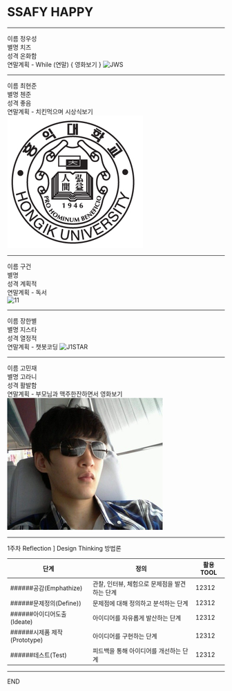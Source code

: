 # SSAFY HAPPY

---
이름 정우성  
별명 치즈  
성격 온화함  
연말계획 - While (연말) { 영화보기 }
![JWS](https://user-images.githubusercontent.com/46039307/50469959-1d4f9080-09f2-11e9-8f47-74c12af53894.jpg)  

---
이름 최현준  
별명 첸준  
성격 좋음  
연말계획 - 치킨먹으며 시상식보기
![CHJ](./%ED%99%8D%EB%8C%80%EB%A7%88%ED%81%AC.PNG)  

---
이름 구건  
별명  
성격 계획적  
연말계획 - 독서  
![11](https://user-images.githubusercontent.com/25609126/50469612-87673600-09f0-11e9-8e82-5e3018385dff.jpg)  

---
이름 장한별  
별명 지스타   
성격 열정적  
연말계획 - 챗봇코딩
![J1STAR](https://avatars3.githubusercontent.com/u/8870540?s=460&v=4)  

---
이름 고민재  
별명 고라니  
성격 활발함  
연말계획 - 부모님과 맥주한잔하면서 영화보기
![GMJ](./50469845-a0bcb200-09f1-11e9-9e3c-69b169c52d10.jpg)

---
1주차 Reflection ] Design Thinking 방법론

|단계|정의|활용TOOL|
|-|-|-|
|######공감(Emphathize)|관찰, 인터뷰, 체험으로 문제점을 발견하는 단계|12312|
|######문제정의(Define))|문제점에 대해 정의하고 분석하는 단계|12312|
|######아이디어도출(Ideate)|아이디어를 자유롭게 발산하는 단계|12312|
|######시제품 제작(Prototype)|아이디어를 구현하는 단계|12312|
|######테스트(Test)|피드백을 통해 아이디어를 개선하는 단계|12312|



---


END
